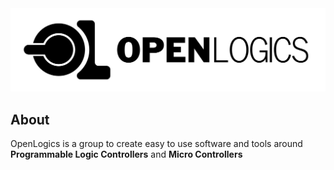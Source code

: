 <picture>
  <source media="(prefers-color-scheme: dark)" srcset="../logo_long_white.png">
  <source media="(prefers-color-scheme: light)" srcset="./logo_long_black.png">
  <img alt="Dark" src="./logo_long_black.png">
</picture>


## About

OpenLogics is a group to create easy to use software and tools around **Programmable Logic Controllers** and **Micro Controllers**
